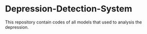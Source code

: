 # Depression-Detection-System
This repository contain codes  of all models  that used to analysis the depression.
